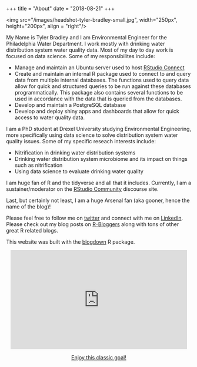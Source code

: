 +++
title = "About"
date = "2018-08-21"
+++

<img src="/images/headshot-tyler-bradley-small.jpg", width="250px", height="200px", align = "right"/>

My Name is Tyler Bradley and I am Environmental Engineer for the Philadelphia Water Department. I work mostly with drinking water distribution system water quality data. Most of my day to day work is focused on data science. Some of my responsibilites include:

  * Manage and maintain an Ubuntu server used to host [RStudio Connect](https://www.rstudio.com/products/connect/)
  * Create and maintain an internal R package used to connect to and query data from multiple internal databases. The functions used to query data allow for quick and structured queries to be run against these databases programmatically. This package also contains several functions to be used in accordance with the data that is queried from the databases.
  * Develop and maintain a PostgreSQL database 
  * Develop and deploy shiny apps and dashboards that allow for quick access to water quality data. 

I am a PhD student at Drexel University studying Environmental Engineering, more specifically using data science to solve distribution system water quality issues. Some of my specific reseach interests include:
 
  * Nitrification in drinking water distribution systems
  * Drinking water distribution system microbiome and its impact on things such as nitrification
  * Using data science to evaluate drinking water quality



I am huge fan of R and the tidyverse and all that it includes. Currently, I am a sustainer/moderator on the [RStudio Community](http://community.rstudio.com/) discourse site. 

Last, but certainly not least, I am a huge Arsenal fan (aka gooner, hence the name of the blog)! 


Please feel free to follow me on  [twitter](https://twitter.com/tycbrad) and connect with me on [LinkedIn](https://www.linkedin.com/in/tyler-bradley-68707292/). Please check out my blog posts on [R-Bloggers](https://www.r-bloggers.com/) along with tons of other great R related blogs.

This website was built with the [blogdown](https://github.com/rstudio/blogdown) R package. 

<center>
<iframe src="https://giphy.com/embed/z2pppDya3mrXa" width="480" height="270" frameBorder="0" class="giphy-embed" allowFullScreen></iframe><p><a href="https://giphy.com/gifs/arsenal-football-club-dennis-bergkamp-z2pppDya3mrXa">Enjoy this classic goal!</a></p>
</center>